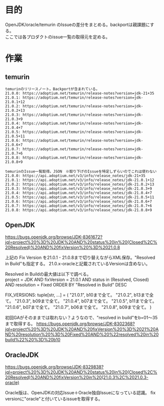 # 目的

OpenJDK/oracle/temurin のIssueの差分をまとめる。backportは親課題にする。  
ここでは各プロダクトのissue一覧の取得元を定める。  

# 作業

## temurin
```
temurinのリリースノート。Backportが含まれている。
21.0.0: https://adoptium.net/temurin/release-notes?version=jdk-21+35
21.0.1: https://adoptium.net/temurin/release-notes?version=jdk-21.0.1+12
21.0.2: https://adoptium.net/temurin/release-notes?version=jdk-21.0.2+13
21.0.3: https://adoptium.net/temurin/release-notes?version=jdk-21.0.3+9
21.0.4: https://adoptium.net/temurin/release-notes?version=jdk-21.0.4+7
21.0.5: https://adoptium.net/temurin/release-notes?version=jdk-21.0.5+11
21.0.6: https://adoptium.net/temurin/release-notes?version=jdk-21.0.6+7
21.0.7: https://adoptium.net/temurin/release-notes?version=jdk-21.0.7+6
21.0.8: https://adoptium.net/temurin/release-notes?version=jdk-21.0.8+9

temurinのIssue一覧取得。JSON　※取り下げのIssueを特定しずらいのでこれは使わない
21.0.0: https://api.adoptium.net/v3/info/release_notes/jdk-21+35
21.0.1: https://api.adoptium.net/v3/info/release_notes/jdk-21.0.1+12
21.0.2: https://api.adoptium.net/v3/info/release_notes/jdk-21.0.2+13
21.0.3: https://api.adoptium.net/v3/info/release_notes/jdk-21.0.3+9
21.0.4: https://api.adoptium.net/v3/info/release_notes/jdk-21.0.4+7
21.0.5: https://api.adoptium.net/v3/info/release_notes/jdk-21.0.5+11
21.0.6: https://api.adoptium.net/v3/info/release_notes/jdk-21.0.6+7
21.0.7: https://api.adoptium.net/v3/info/release_notes/jdk-21.0.7+6
21.0.8: https://api.adoptium.net/v3/info/release_notes/jdk-21.0.8+9
```

## OpenJDK

https://bugs.openjdk.org/browse/JDK-8361672?jql=project%20%3D%20JDK%20AND%20status%20in%20(Closed%2C%20Resolved)%20AND%20fixVersion%20%3D%2021.0.8

上記の Fix Version を21.0.1 - 21.0.8まで切り替えながらXML保存。"Resolved in Build"も指定する。
21.0.x-oracleと記載されているVersionは含めない。

Resolved in Buildの最大値は以下で調べる。  
project = JDK AND fixVersion = 21.0.1 AND status in (Resolved, Closed) AND resolution = Fixed ORDER BY "Resolved in Build" DESC

FIX_VERSIONS: tuple[str, ...] = (
    "21.0.1", b10まで全て。
    "21.0.2", b13まで全て。
    "21.0.3", b09まで全て。
    "21.0.4", b07まで全て。
    "21.0.5", b11まで全て。
    "21.0.6", b07まで全て。
    "21.0.7", b06まで全て。
    "21.0.8", b09まで全て。
)

初回GAがそのままでは取れない？ようなので、"resolved in build"をb=01〜35まで取得する。
https://bugs.openjdk.org/browse/JDK-8302368?jql=project%20%3D%20JDK%20AND%20fixVersion%20%3D%2021%20AND%20resolution%20%3D%20Fixed%20AND%20%22resolved%20in%20build%22%20%3D%20b10

## OracleJDK

https://bugs.openjdk.org/browse/JDK-8329838?jql=project%20%3D%20JDK%20AND%20status%20in%20(Closed%2C%20Resolved)%20AND%20fixVersion%20in%20(21.0.3%2C%2021.0.3-oracle)

Oracle版は、OpenJDKの対応Issue＋Oracle独自Issueになっている認識。
fix versionに"oracle"と付いているissueを取得する。